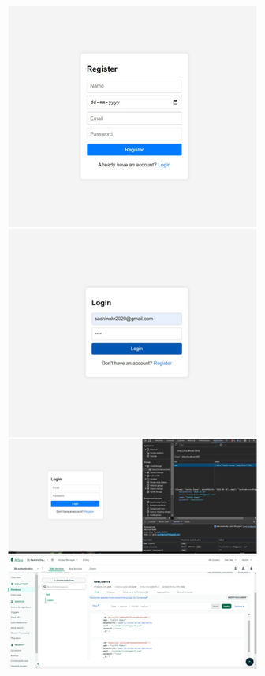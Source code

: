 
![GitHub Logo](https://github.com/sachin-krishna07/authentication-form/blob/main/img/1.jpeg)
![GitHub Logo](https://github.com/sachin-krishna07/authentication-form/blob/main/img/2.jpeg)
![GitHub Logo](https://github.com/sachin-krishna07/authentication-form/blob/main/img/3.jpeg)
![GitHub Logo](https://github.com/sachin-krishna07/authentication-form/blob/main/img/4.jpeg)
